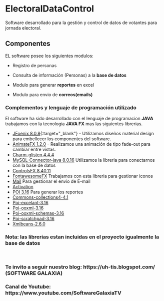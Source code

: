 # ElectoralDataControl

Software desarrollado para la gestión y control de datos de votantes para jornada electoral.

## Componentes

EL software posee los siguientes modulos:

<ul>
  
  <li><p>Registro de personas</p></li>
  <li><p>Consulta de información (Personas) a la <b>base de datos</b></p></li>
  <li><p>Modulo para generar <b>reportes</b> en excel</p></li>
  <li><p>Modulo para envio de <b>correos(emails)</b></p></li>

</ul>

### Complementos y lenguaje de programación utilizado

El software ha sido desarrollado con el lenguaje de programacion <b>JAVA</b> trabajamos con la tecnologia <b>JAVA FX</b> mas las siguientes librerias.

* [JFoenix 8.0.8](http://www.jfoenix.com/){:target="_blank"} - Utilizamos diseños material design para embellecer los componentes del software.
* [AnimateFX 1.2.0](https://github.com/Typhon0/AnimateFX) - Realizamos una animación de tipo fade-out para cambiar entre vistas.
* [Charm-glisten 4.4.4](https://mvnrepository.com/artifact/com.gluonhq/charm-glisten/4.4.2)
* [MySQL-Connector-java 8.0.16](https://www.mysql.com/products/connector/) Utilizamos la libreria para conectarnos con la base de datos
* [ControlsFX 8.40.11](https://github.com/controlsfx/controlsfx) 
* [FontawesomeFX](https://github.com/Jerady/fontawesomefx-glyphsbrowser) Trabajamos con esta libreria para gestionar iconos
* [Mail](https://www.oracle.com/technetwork/java/javamail/index.html) Para gestionar el envio de E-mail
* [Activation](https://www.oracle.com/technetwork/java/jaf11-139815.html)
* [POI 3.16](https://poi.apache.org/) Para generar los reportes
* [Commons-collections4-4.1](https://poi.apache.org/)
* [Poi-excelant-3.16](https://poi.apache.org/)
* [Poi-ooxml-3.16](https://poi.apache.org/)
* [Poi-ooxml-schemas-3.16](https://poi.apache.org/)
* [Poi-scratchpad-3.16](https://poi.apache.org/)
* [Xmlbeans-2.6.0](https://poi.apache.org/)

### Nota: las librerias estan incluidas en el proyecto igualmente la base de datos
<br/>
<h3> Te invito a seguir nuestro blog: https://uh-tis.blogspot.com/ (SOFTWARE GALAXIA) </h3>
<h3> Canal de Youtube: https://www.youtube.com/SoftwareGalaxiaTV</h3>



